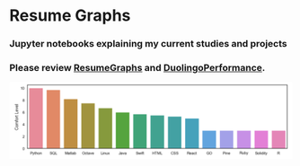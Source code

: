 # Resume Graphs

### Jupyter notebooks explaining my current studies and projects

### Please review [ResumeGraphs](https://github.com/Greg-Kojadinovich/resumegraphs/blob/main/ResumeGraphs.ipynb) and [DuolingoPerformance](https://github.com/Greg-Kojadinovich/resumegraphs/blob/main/DuolingoPerformance.ipynb). 

<img src="complangs.png" class="img-responsive" alt="Greg Kojadinovich"/>
